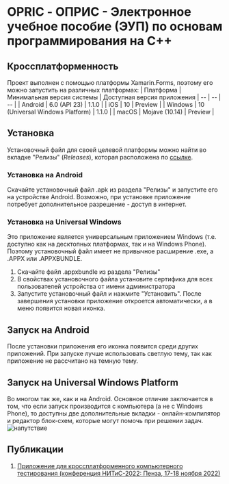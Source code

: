 # OPRIC - ОПРИС - Электронное учебное пособие (ЭУП) по основам программирования на С++ #
## Кроссплатформенность ##
Проект выполнен с помощью платформы Xamarin.Forms, поэтому его можно запустить на различных платформах:
| Платформа | Минимальная версия системы | Доступная версия приложения
| -- | -- | -- |
| Android | 6.0 (API 23) | 1.1.0 |
| iOS | 10 | Preview |
| Windows | 10 (Universal Windows Platform) | 1.1.0 |
| macOS | Mojave (10.14) | Preview |
## Установка ##
Установочный файл для своей целевой платформы можно найти во вкладке "Релизы" (*Releases*), которая расположена по [ссылке](https://github.com/LeoKhariton/Mobile-Cpp-Tutorial/releases).
### Установка на Android ###
Скачайте установочный файл .apk из раздела "Релизы" и запустите его на устройстве Android.
Возможно, при установке приложение потребует дополнительное разрешение - доступ в интернет.
### Установка на Universal Windows ###
Это приложение является универсальным приложением Windows (т.е. доступно как на десктопных платформах, так и на Windows Phone). Поэтому установочный файл имеет не привычное расширение .exe, а .APPX или .APPXBUNDLE.
1. Скачайте файл .appxbundle из раздела "Релизы"
2. В свойствах установочного файла установите сертифика для всех пользователей устройства от имени администратора
3. Запустите установочный файл и нажмите "Установить". После завершения установки приложение откроется автоматически, а в меню появится новая иконка.
## Запуск на Android ##
После установки приложения его иконка появится среди других приложений.
При запуске лучше использовать светлую тему, так как приложение не рассчитано на темную тему.
## Запуск на Universal Windows Platform ##
Во многом так же, как и на Android. Основное отличие заключается в том, что если запуск производится с компьютера (а не с Windows Phone), то доступны две дополнительные вкладки - онлайн-компилятор и редактор блок-схем, которые могут помочь при решении задач.
![напутствие](https://raw.githubusercontent.com/LeoKhariton/Mobile-Cpp-Tutorial/main/Рисунок1.png)
## Публикации ##
1. [Приложение для кроссплатформенного компьютерного тестирования (конференция НИТиС-2022: Пенза, 17-18 ноября 2022)](https://vt.pnzgu.ru/files/vt.pnzgu.ru/nitis_sb_2022_vyp_xix_tir_a4_doc_1_.pdf)

